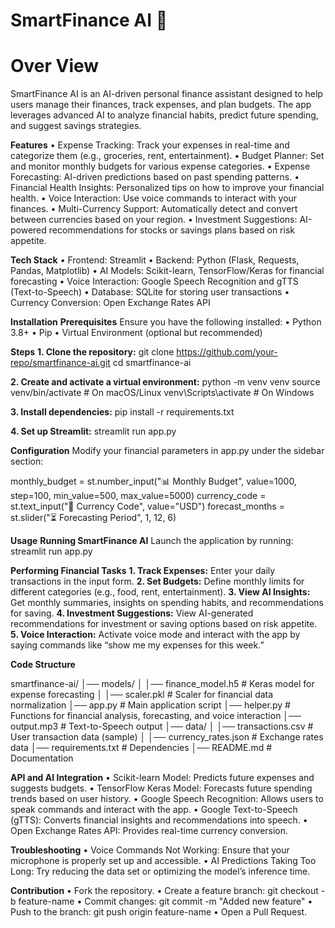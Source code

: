 # SmartFinance AI  🤖
# Over View
SmartFinance AI is an AI-driven personal finance assistant designed to help users manage their finances, track expenses, and plan budgets. The app leverages advanced AI to analyze financial habits, predict future spending, and suggest savings strategies.
 
**Features**
•	Expense Tracking: Track your expenses in real-time and categorize them (e.g., groceries, rent, entertainment).
•	Budget Planner: Set and monitor monthly budgets for various expense categories.
•	Expense Forecasting: AI-driven predictions based on past spending patterns.
•	Financial Health Insights: Personalized tips on how to improve your financial health.
•	Voice Interaction: Use voice commands to interact with your finances.
•	Multi-Currency Support: Automatically detect and convert between currencies based on your region.
•	Investment Suggestions: AI-powered recommendations for stocks or savings plans based on risk appetite.
 
**Tech Stack**
•	Frontend: Streamlit
•	Backend: Python (Flask, Requests, Pandas, Matplotlib)
•	AI Models: Scikit-learn, TensorFlow/Keras for financial forecasting
•	Voice Interaction: Google Speech Recognition and gTTS (Text-to-Speech)
•	Database: SQLite for storing user transactions
•	Currency Conversion: Open Exchange Rates API
 
**Installation**
**Prerequisites**
Ensure you have the following installed:
•	Python 3.8+
•	Pip
•	Virtual Environment (optional but recommended)

**Steps**
**1.	Clone the repository:**
git clone https://github.com/your-repo/smartfinance-ai.git
cd smartfinance-ai

**2.	Create and activate a virtual environment:**
python -m venv venv
source venv/bin/activate  # On macOS/Linux
venv\Scripts\activate     # On Windows

**3.	Install dependencies:**
pip install -r requirements.txt

**4.	Set up Streamlit:**
streamlit run app.py
 
**Configuration**
Modify your financial parameters in app.py under the sidebar section:

monthly_budget = st.number_input("📊 Monthly Budget", value=1000, step=100, min_value=500, max_value=5000)
currency_code = st.text_input("💱 Currency Code", value="USD")
forecast_months = st.slider("⏳ Forecasting Period", 1, 12, 6)
 
**Usage**
**Running SmartFinance AI**
Launch the application by running:
streamlit run app.py

**Performing Financial Tasks**
**1.	Track Expenses:**
Enter your daily transactions in the input form.
**2.	Set Budgets:**
Define monthly limits for different categories (e.g., food, rent, entertainment).
**3.	View AI Insights:**
Get monthly summaries, insights on spending habits, and recommendations for saving.
**4.	Investment Suggestions:**
View AI-generated recommendations for investment or saving options based on risk appetite.
**5.	Voice Interaction:**
Activate voice mode and interact with the app by saying commands like “show me my expenses for this week.”
 
**Code Structure**

smartfinance-ai/
│── models/
│   │── finance_model.h5        # Keras model for expense forecasting
│   │── scaler.pkl              # Scaler for financial data normalization
│── app.py                      # Main application script
│── helper.py                   # Functions for financial analysis, forecasting, and voice interaction
│── output.mp3                  # Text-to-Speech output
│── data/
│   │── transactions.csv        # User transaction data (sample)
│   │── currency_rates.json     # Exchange rates data
│── requirements.txt            # Dependencies
│── README.md                   # Documentation
 
**API and AI Integration**
•	Scikit-learn Model: Predicts future expenses and suggests budgets.
•	TensorFlow Keras Model: Forecasts future spending trends based on user history.
•	Google Speech Recognition: Allows users to speak commands and interact with the app.
•	Google Text-to-Speech (gTTS): Converts financial insights and recommendations into speech.
•	Open Exchange Rates API: Provides real-time currency conversion.
 
**Troubleshooting**
•	Voice Commands Not Working: Ensure that your microphone is properly set up and accessible.
•	AI Predictions Taking Too Long: Try reducing the data set or optimizing the model’s inference time.
 
**Contribution**
•	Fork the repository.
•	Create a feature branch: git checkout -b feature-name
•	Commit changes: git commit -m "Added new feature"
•	Push to the branch: git push origin feature-name
•	Open a Pull Request.
